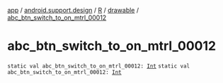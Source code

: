 [app](../../../index.md) / [android.support.design](../../index.md) / [R](../index.md) / [drawable](index.md) / [abc_btn_switch_to_on_mtrl_00012](./abc_btn_switch_to_on_mtrl_00012.md)

# abc_btn_switch_to_on_mtrl_00012

`static val abc_btn_switch_to_on_mtrl_00012: `[`Int`](https://kotlinlang.org/api/latest/jvm/stdlib/kotlin/-int/index.html)
`static val abc_btn_switch_to_on_mtrl_00012: `[`Int`](https://kotlinlang.org/api/latest/jvm/stdlib/kotlin/-int/index.html)